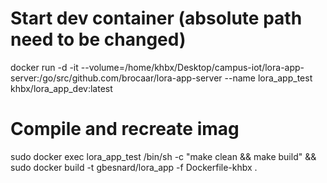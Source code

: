 # Start dev container (absolute path need to be changed)
docker run -d -it --volume=/home/khbx/Desktop/campus-iot/lora-app-server:/go/src/github.com/brocaar/lora-app-server --name lora_app_test khbx/lora_app_dev:latest

# Compile and recreate imag
sudo docker exec lora_app_test /bin/sh -c "make clean && make build" && sudo docker build -t gbesnard/lora_app -f Dockerfile-khbx .
